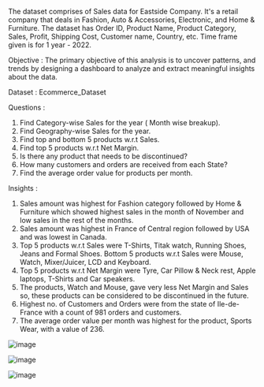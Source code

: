The dataset comprises of Sales data for Eastside Company. It's a retail company that deals in Fashion, Auto & Accessories, Electronic, and Home & Furniture. The dataset has Order ID, Product Name, Product Category, Sales, Profit, Shipping Cost, Customer name, Country, etc. Time frame given is for 1 year - 2022.

Objective : The primary objective of this analysis is to uncover patterns, and trends by designing a dashboard to analyze and extract meaningful insights about the data.

Dataset : Ecommerce_Dataset

Questions : 

1. Find Category-wise Sales for the year ( Month wise breakup).
2. Find Geography-wise Sales for the year.
3. Find top and bottom 5 products w.r.t Sales.
4. Find top 5 products w.r.t Net Margin.
5. Is there any product that needs to be discontinued?
6. How many customers and orders are received from each State? 
7. Find the average order value for products per month.


Insights :

1. Sales amount was highest for Fashion category followed by Home & Furniture which showed highest sales in the month of November and low sales in the rest of the months.
2. Sales amount was highest in France of Central region followed by USA and was lowest in Canada.
3. Top 5 products w.r.t Sales were T-Shirts, Titak watch, Running Shoes, Jeans and Formal Shoes. Bottom 5 products w.r.t Sales were Mouse, Watch, Mixer/Juicer, LCD and Keyboard.
4. Top 5 products w.r.t Net Margin were Tyre, Car Pillow & Neck rest, Apple laptops, T-Shirts and Car speakers.
5. The products, Watch and Mouse, gave very less Net Margin and Sales so, these products can be considered to be discontinued in the future.
6. Highest no. of Customers and Orders were from the state of Ile-de-France with a count of 981 orders and customers.
7. The average order value per month was highest for the product, Sports Wear, with a value of 236.



![image](https://github.com/shreyalangar/Eastside_Retail_Sales_Performance_Analysis/assets/73985138/66cba915-0580-46f1-b9d1-b4765ecaa478)


![image](https://github.com/shreyalangar/Eastside_Retail_Sales_Performance_Analysis/assets/73985138/24887985-7f17-48ea-ba97-87035c582f72)


![image](https://github.com/shreyalangar/Eastside_Retail_Sales_Performance_Analysis/assets/73985138/e2339c4e-3c10-4fdc-81b1-10d8364bc9ec)


















